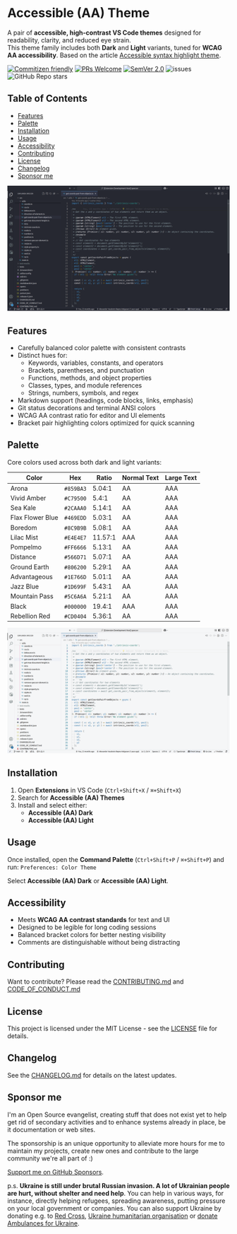 # Accessible (AA) Theme<!-- omit from toc -->

A pair of **accessible, high-contrast VS Code themes** designed for readability, clarity, and reduced eye strain.  
This theme family includes both **Dark** and **Light** variants, tuned for **WCAG AA accessibility**. Based on the article [Accessible syntax highlight theme](https://phun-ky.net/2023/10/06/accessible-syntax-highlight-theme).

[![Commitizen friendly](https://img.shields.io/badge/commitizen-friendly-brightgreen.svg)](http://commitizen.github.io/cz-cli/)
[![PRs Welcome](https://img.shields.io/badge/PRs-welcome-green.svg)](http://makeapullrequest.com)
[![SemVer 2.0](https://img.shields.io/badge/SemVer-2.0-green.svg)](http://semver.org/spec/v2.0.0.html)
![issues](https://img.shields.io/github/issues/phun-ky/vscode-accessible-theme)
![GitHub Repo stars](https://img.shields.io/github/stars/phun-ky/vscode-accessible-theme)

## Table of Contents<!-- omit from toc -->

- [Features](#features)
- [Palette](#palette)
- [Installation](#installation)
- [Usage](#usage)
- [Accessibility](#accessibility)
- [Contributing](#contributing)
- [License](#license)
- [Changelog](#changelog)
- [Sponsor me](#sponsor-me)

![Screenshot of vscode with dark theme](./public/dark.png)

## Features

- Carefully balanced color palette with consistent contrasts
- Distinct hues for:
  - Keywords, variables, constants, and operators
  - Brackets, parentheses, and punctuation
  - Functions, methods, and object properties
  - Classes, types, and module references
  - Strings, numbers, symbols, and regex
- Markdown support (headings, code blocks, links, emphasis)
- Git status decorations and terminal ANSI colors
- WCAG AA contrast ratio for editor and UI elements
- Bracket pair highlighting colors optimized for quick scanning

## Palette

Core colors used across both dark and light variants:

| Color            | Hex       | Ratio   | Normal Text | Large Text |
| ---------------- | --------- | ------- | ----------- | ---------- |
| Arona            | `#859BA3` | 5.04:1  | AA          | AAA        |
| Vivid Amber      | `#C79500` | 5.4:1   | AA          | AAA        |
| Sea Kale         | `#2CAAA0` | 5.14:1  | AA          | AAA        |
| Flax Flower Blue | `#469EDD` | 5.03:1  | AA          | AAA        |
| Boredom          | `#8C9B9B` | 5.08:1  | AA          | AAA        |
| Lilac Mist       | `#E4E4E7` | 11.57:1 | AAA         | AAA        |
| Pompelmo         | `#FF6666` | 5.13:1  | AA          | AAA        |
| Distance         | `#566D71` | 5.07:1  | AA          | AAA        |
| Ground Earth     | `#806200` | 5.29:1  | AA          | AAA        |
| Advantageous     | `#1E766D` | 5.01:1  | AA          | AAA        |
| Jazz Blue        | `#1D699F` | 5.43:1  | AA          | AAA        |
| Mountain Pass    | `#5C6A6A` | 5.21:1  | AA          | AAA        |
| Black            | `#000000` | 19.4:1  | AAA         | AAA        |
| Rebellion Red    | `#CD0404` | 5.36:1  | AA          | AAA        |

![Screenshot of vscode with light theme](./public/light.png)

## Installation

1. Open **Extensions** in VS Code (`Ctrl+Shift+X` / `⌘+Shift+X`)
2. Search for **Accessible (AA) Themes**
3. Install and select either:
   - **Accessible (AA) Dark**
   - **Accessible (AA) Light**

## Usage

Once installed, open the **Command Palette** (`Ctrl+Shift+P` / `⌘+Shift+P`) and run: `Preferences: Color Theme`

Select **Accessible (AA) Dark** or **Accessible (AA) Light**.

## Accessibility

- Meets **WCAG AA contrast standards** for text and UI
- Designed to be legible for long coding sessions
- Balanced bracket colors for better nesting visibility
- Comments are distinguishable without being distracting

## Contributing

Want to contribute? Please read the
[CONTRIBUTING.md](https://github.com/phun-ky/vscode-accessible-theme/blob/main/CONTRIBUTING.md)
and
[CODE_OF_CONDUCT.md](https://github.com/phun-ky/vscode-accessible-theme/blob/main/CODE_OF_CONDUCT.md)

## License

This project is licensed under the MIT License - see the
[LICENSE](https://github.com/phun-ky/vscode-accessible-theme/blob/main/LICENSE) file for
details.

## Changelog

See the
[CHANGELOG.md](https://github.com/phun-ky/vscode-accessible-theme/blob/main/CHANGELOG.md) for
details on the latest updates.

## Sponsor me

I'm an Open Source evangelist, creating stuff that does not exist yet to help
get rid of secondary activities and to enhance systems already in place, be it
documentation or web sites.

The sponsorship is an unique opportunity to alleviate more hours for me to
maintain my projects, create new ones and contribute to the large community
we're all part of :)

[Support me on GitHub Sponsors](https://github.com/sponsors/phun-ky).

p.s. **Ukraine is still under brutal Russian invasion. A lot of Ukrainian people
are hurt, without shelter and need help**. You can help in various ways, for
instance, directly helping refugees, spreading awareness, putting pressure on
your local government or companies. You can also support Ukraine by donating
e.g. to [Red Cross](https://www.icrc.org/en/donate/ukraine),
[Ukraine humanitarian organisation](https://savelife.in.ua/en/donate-en/#donate-army-card-weekly)
or
[donate Ambulances for Ukraine](https://www.gofundme.com/f/help-to-save-the-lives-of-civilians-in-a-war-zone).
